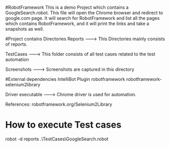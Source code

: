 #RobotFramework
This is a demo Project which contains a GoogleSearch.robot. 
This file will open the Chrome browser and redirect to google.com page.
It will search for RobotFramework and list all the pages which contains RobotFramework, 
and it will print the links and take a snapshots as well.

#Project contains Directories
Reports ---> This Directories mainly consists of reports.

TestCases ---> This folder consists of all test cases related to the test automation

Screenshots ---> Screenshots are captured in this directory

#External dependencies
IntelliBot Plugin
robotframework
robotframework-selenium2library

Driver executable ---> Chrome driver is used for automation.

References: robotframework.org/Selenium2Library


# How to execute Test cases
 robot -d reports .\TestCases\GoogleSearch.robot



